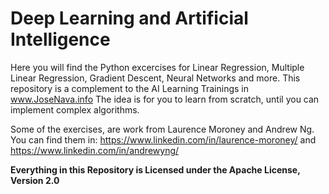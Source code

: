 # Deep Learning and Artificial Intelligence
Here you will find the Python excercises for Linear Regression, Multiple Linear Regression, Gradient Descent, Neural Networks and more.
This repository is a complement to the AI Learning Trainings in www.JoseNava.info The idea is for you to learn from scratch, until you 
can implement complex algorithms.

Some of the exercises, are work from Laurence Moroney and Andrew Ng. You can find them in:
https://www.linkedin.com/in/laurence-moroney/ 
and 
https://www.linkedin.com/in/andrewyng/

**Everything in this Repository is Licensed under the Apache License, Version 2.0**

